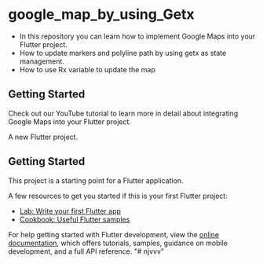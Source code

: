 # google_map_by_using_Getx 
- In this repository you can learn how to implement Google Maps into your Flutter project. 
- How to update markers and polyline path by using getx as state management.
- How to use Rx variable to update the map

## Getting Started

Check out our YouTube tutorial to learn more in detail about integrating Google Maps into your Flutter project.


A new Flutter project.

## Getting Started

This project is a starting point for a Flutter application.

A few resources to get you started if this is your first Flutter project:

- [Lab: Write your first Flutter app](https://docs.flutter.dev/get-started/codelab)
- [Cookbook: Useful Flutter samples](https://docs.flutter.dev/cookbook)

For help getting started with Flutter development, view the
[online documentation](https://docs.flutter.dev/), which offers tutorials,
samples, guidance on mobile development, and a full API reference.
"# njvvv" 
